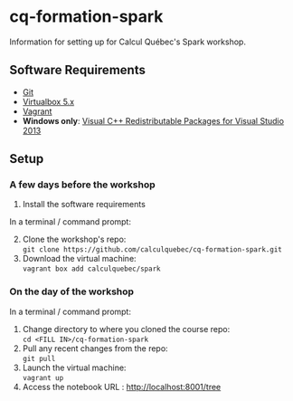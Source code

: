 # cq-formation-spark

Information for setting up for Calcul Québec's Spark workshop.

## Software Requirements

- [Git](https://git-scm.com/downloads)
- [Virtualbox 5.x](https://www.virtualbox.org/download)
- [Vagrant](https://www.vagrantup.com/downloads.html)
- **Windows only**: [Visual C++ Redistributable Packages for Visual Studio 2013](https://www.microsoft.com/en-ca/download/details.aspx?id=40784)

## Setup

### A few days before the workshop

1. Install the software requirements

In a terminal / command prompt:

2. Clone the workshop's repo:  
```git clone https://github.com/calculquebec/cq-formation-spark.git```
3. Download the virtual machine:  
```vagrant box add calculquebec/spark```

### On the day of the workshop

In a terminal / command prompt:

1. Change directory to where you cloned the course repo:  
```cd <FILL IN>/cq-formation-spark```
2. Pull any recent changes from the repo:  
```git pull```
3. Launch the virtual machine:  
```vagrant up```
4. Access the notebook URL : [http://localhost:8001/tree](http://localhost:8001/tree)
